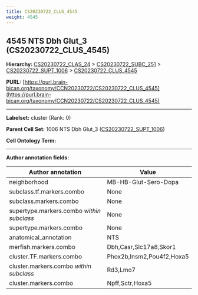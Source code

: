 ```yaml
---
title: CS20230722_CLUS_4545
weight: 4545
---
```

## 4545 NTS Dbh Glut_3 (CS20230722_CLUS_4545)
<b>Hierarchy: </b>
[CS20230722_CLAS_24](../CS20230722_CLAS_24) >
[CS20230722_SUBC_251](../CS20230722_SUBC_251) >
[CS20230722_SUPT_1006](../CS20230722_SUPT_1006) >
[CS20230722_CLUS_4545](../CS20230722_CLUS_4545)

**PURL:** [https://purl.brain-bican.org/taxonomy/CCN20230722/CS20230722_CLUS_4545](https://purl.brain-bican.org/taxonomy/CCN20230722/CS20230722_CLUS_4545)

---


**Labelset:** cluster (Rank: 0)

**Parent Cell Set:** 1006 NTS Dbh Glut_3 ([CS20230722_SUPT_1006](../CS20230722_SUPT_1006))



**Cell Ontology Term:** 

[MARKER GENES.]: #


---

[TRANSFERRED ANNOTATIONS.]: #


[AUTHOR ANNOTATION FIELDS.]: #


**Author annotation fields:**

| Author annotation | Value |
|-------------------|-------|
|neighborhood|MB-HB-Glut-Sero-Dopa|
|subclass.tf.markers.combo|None|
|subclass.markers.combo|None|
|supertype.markers.combo _within subclass_|None|
|supertype.markers.combo|None|
|anatomical_annotation|NTS|
|merfish.markers.combo|Dbh,Casr,Slc17a8,Skor1|
|cluster.TF.markers.combo|Phox2b,Insm2,Pou4f2,Hoxa5|
|cluster.markers.combo _within subclass_|Rd3,Lmo7|
|cluster.markers.combo|Npff,Sctr,Hoxa5|
